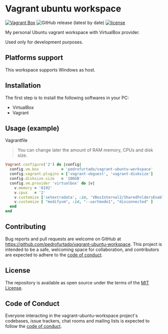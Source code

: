 # Vagrant ubuntu workspace

[![Vagrant Box](https://github.com/pedrofurtado/vagrant-ubuntu-workspace/actions/workflows/vagrant.yml/badge.svg)](https://github.com/pedrofurtado/vagrant-ubuntu-workspace/actions/workflows/vagrant.yml)
![GitHub release (latest by date)](https://img.shields.io/github/v/release/pedrofurtado/vagrant-ubuntu-workspace)
[![license](https://img.shields.io/github/license/pedrofurtado/vagrant-ubuntu-workspace.svg)]()

My personal Ubuntu vagrant workspace with VirtualBox provider.

Used only for development purposes.

## Platforms support

This workspace supports Windows as host.

## Installation

The first step is to install the following softwares in your PC:

- VirtualBox
- Vagrant

## Usage (example)

Vagrantfile

> You can change later the amount of RAM memory, CPUs and disk size.

```ruby
Vagrant.configure('2') do |config|
  config.vm.box          = 'pedrofurtado/vagrant-ubuntu-workspace'
  config.vagrant.plugins = ['vagrant-vbguest', 'vagrant-disksize']
  config.disksize.size   = '100GB'
  config.vm.provider 'virtualbox' do |v|
    v.memory = '8192'
    v.cpus   = '2'
    v.customize ['setextradata', :id, 'VBoxInternal2/SharedFoldersEnableSymlinksCreate/v-root', '1']
    v.customize [ "modifyvm", :id, "--uartmode1", "disconnected" ]
  end
end
```

## Contributing

Bug reports and pull requests are welcome on GitHub at https://github.com/pedrofurtado/vagrant-ubuntu-workspace. This project is intended to be a safe, welcoming space for collaboration, and contributors are expected to adhere to the [code of conduct](https://github.com/pedrofurtado/vagrant-ubuntu-workspace/blob/master/CODE_OF_CONDUCT.md).

## License

The repository is available as open source under the terms of the [MIT License](https://opensource.org/licenses/MIT).

## Code of Conduct

Everyone interacting in the vagrant-ubuntu-workspace project's codebases, issue trackers, chat rooms and mailing lists is expected to follow the [code of conduct](https://github.com/pedrofurtado/vagrant-ubuntu-workspace/blob/master/CODE_OF_CONDUCT.md).
